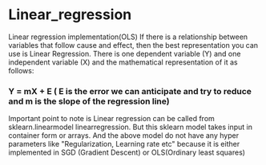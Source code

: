# Linear_regression
Linear regression implementation(OLS)
If there is a relationship between variables that follow cause and effect, then the best representation you can use is Linear Regression.
There is one dependent variable (Y) and one independent variable (X) and the mathematical representation of it as follows:
 ### Y = mX + E ( E is the error we can anticipate and try to reduce and m is the slope of the regression line)
Important point to note is Linear regression can be called from sklearn.linearmodel linearregression.
But this sklearn model takes input in container form or arrays.
And the above model do not have any hyper parameters like "Regularization, Learning rate etc" because it is either implemented in SGD (Gradient Descent) or OLS(Ordinary least squares)
